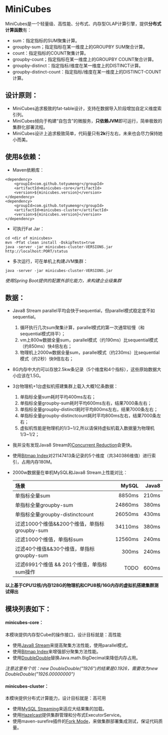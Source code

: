 MiniCubes
=========

MiniCubes是一个轻量级、高性能、分布式、内存型OLAP计算引擎，提供**分布式计算函数**有：
* sum：指定指标的SUM聚集计算。
* groupby-sum；指定指标在某一维度上的GROUPBY SUM聚合计算。
* count：指定指标的COUNT聚集计算。
* groupby-count；指定指标在某一维度上的GROUPBY COUNT聚合计算。
* groupby-distinct：指定指标/维度在某一维度上的DISTINCT计算。
* groupby-distinct-count：指定指标/维度在某一维度上的DISTINCT-COUNT计算。

## 设计原则：
* MiniCubes追求极致的fat-table设计，支持在数据导入阶段增加自定义维度索引列。
* MiniCubes倾向于构建“自包含”的微服务，**只依赖JVM**即可运行，简单极致的集群化部署流程。
* MiniCubes设计上追求极致简单，代码量只有**2k**行左右，未来也会尽力保持她小而美。

## 使用&依赖：
* Maven依赖库：
```
<dependency>
    <groupId>com.github.totyumengr</groupId>
    <artifactId>minicubes-core</artifactId>
    <version>${minicubes.version}</version>
</dependency>
<dependency>
    <groupId>com.github.totyumengr</groupId>
    <artifactId>minicubes-cluster</artifactId>
    <version>${minicubes.version}</version>
</dependency>
```
* 可执行Fat Jar：
```
cd <dir of minicubes>
mvn -Pfat clean install -DskipTests=true
java -server -jar minicubes-cluster-VERSIONS.jar
http://localhost:PORT/status
```

* 多次运行，可在单机上构建JVM集群：
```
java -server -jar minicubes-cluster-VERSIONS.jar
```
*使用Spring Boot提供的配置外部化能力，来构建企业级集群*

## 数据：
* Java8 Stream parallel平均会快于sequential，但parallel模式稳定度不如sequential。
    1. 循环执行几次sum聚集计算，parallel模式的第一次通常较慢（和sequential模式持平）；
    2. vm上800w数据全量sum，parallel模式（约190ms）比sequential模式（约850ms）快4倍左右；
    3. 物理机上2000w数据全量sum，parallel模式（约230ms）比sequential模式（约2秒）快9倍左右；
* 8G内存中大约可以存放2.5kw条记录（5个维度和4个指标），这些原始数据大小应该在1.5G。
* 3台物理机+1台虚拟机搭建集群上载入大概1亿条数据：
    1. 单指标全量sum耗时平均400ms左右；
    2. 单指标全量groupby-sum耗时平均600ms左右，结果7000条左右；
    3. 单指标全量groupby-distinct耗时平均800ms左右，结果7000条左右；
    4. 单指标全量groupby-distinctcount耗时平均800ms左右，结果7000条左右；
    5. 虚拟机性能是物理机的1/3~1/2,所以请保持虚拟机载入数据量为物理机1/3~1/2；
* 我并没有发现Java8 Stream的[Concurrent Reduction](http://docs.oracle.com/javase/tutorial/collections/streams/parallelism.html#concurrent_reduction "Concurrent Reduction")会更快。
* 使用[Bitmap Index](https://github.com/lemire/RoaringBitmap "compressed bitset")对21147413条记录的5个维度（共340386维值）进行索引，占用内存180M。
* 2000w数据量在单机MySQL和Java8 Stream上性能对比：

    |场景|MySQL|Java8|
    |:---------------|---------------:|---------------:|
    |单指标全量sum|8850ms|210ms|
    |单指标全量groupby-sum|24860ms|380ms|
    |单指标全量groupby-distinctcount|26050ms|430ms|
    |过滤1000个维值&&200个维值，单指标groupby-sum|34110ms|380ms|
    |过滤1000个维值，单指标sum|12560ms|240ms|
    |过滤40个维值&&30个维值，单指标groupby-sum|300ms|240ms|
    |过滤6991个维值 && 201个维值，单指标sum操作|TODO|600ms|


**以上基于CPU12核/内存128G的物理机和CPU8核/16G内存的虚拟机搭建集群测试得出**

## 模块列表如下：
#### minicubes-core：
本模块提供内存型Cube的操作接口，设计目标就是：高性能
* 使用[Java8 Stream](https://docs.oracle.com/javase/8/docs/api/java/util/stream/package-summary.html "Java8 Stream")来提高聚集方法性能，使用parallel模式。
* 使用[Bitmap Index](https://github.com/lemire/RoaringBitmap "compressed bitset")来增强部分聚集方法性能。
* 使用[DoubleDouble](http://tsusiatsoftware.net/dd/main.html "DoubleDouble")替换Java.math.BigDecimal来降低内存占用。

*注意这里有个坑：new DoubleDouble("1926")的结果是0.1926，需要改为new DoubleDouble("1926.00000000")*

#### minicubes-cluster：
本模块提供分布式计算能力，设计目标就是：高可用
* 使用[MySQL Streaming](http://dev.mysql.com/doc/connector-j/en/connector-j-reference-implementation-notes.html "MySQL Streaming")来适应大结果集的加载。
* 使用[Hazelcast](https://github.com/hazelcast/hazelcast "Hazelcast")提供集群管理和分布式ExecutorService。
* 使用maven-surefire插件的[Fork Mode](http://maven.apache.org/surefire/maven-surefire-plugin/examples/fork-options-and-parallel-execution.html "Fork Mode")，来做集群部署集成测试，保证代码质量。
